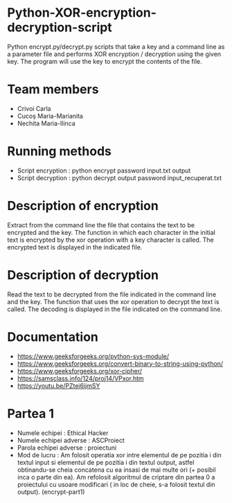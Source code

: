 # Python-XOR-encryption-decryption-script
Python encrypt.py/decrypt.py scripts that take a key and a command line as a parameter file and performs XOR encryption / decryption using the given key. The program will use the key to encrypt the contents of the file.
# Team members
* Crivoi Carla
* Cucoș Maria-Marianita
* Nechita Maria-Ilinca
# Running methods
* Script encryption :
python encrypt password input.txt output
* Script decryption :
python decrypt output password input_recuperat.txt
# Description of encryption
Extract from the command line the file that contains the text to be encrypted and the key. The function in which each character in the initial text is encrypted by the xor operation with a key character is called. The encrypted text is displayed in the indicated file.
# Description of decryption
Read the text to be decrypted from the file indicated in the command line and the key. The function that uses the xor operation to decrypt the text is called.
The decoding is displayed in the file indicated on the command line.
# Documentation
* https://www.geeksforgeeks.org/python-sys-module/
* https://www.geeksforgeeks.org/convert-binary-to-string-using-python/
* https://www.geeksforgeeks.org/xor-cipher/
* https://samsclass.info/124/proj14/VPxor.htm
* https://youtu.be/PZtei6ijmSY
# Partea 1
* Numele echipei : Ethical Hacker
* Numele echipei adverse : ASCProiect
* Parola echipei adverse : proiectuni
* Mod de lucru : Am folosit operatia xor intre elementul de pe pozitia i din textul input si elementul de pe pozitia i din textul output, astfel obtinandu-se cheia concatena cu ea insasi de mai multe ori (+ posibil inca o parte din ea). Am refolosit algoritmul de criptare din partea 0 a proiectului cu usoare modificari ( in loc de cheie, s-a folosit textul din output). (encrypt-part1)
